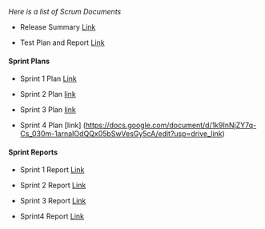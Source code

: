 *Here is a list of Scrum Documents*

- Release Summary [Link](https://docs.google.com/document/d/142CGFKdrinSs72_qesF6F0-xMslx27LQWTe_ZkDbM04/edit?usp=drive_link)

- Test Plan and Report [Link](https://docs.google.com/document/d/1Ah53S7TgB5EUskbqVwajecYvEnH1D3uSGjdr90Pn_K8/edit?usp=drive_link)

#### Sprint Plans
- Sprint 1 Plan [Link](https://docs.google.com/document/d/15jwBSaielChRLcK-Koyaf803fupRi1IbTyJAVrrgpMg/edit?usp=drive_link)

- Sprint 2 Plan [link](https://docs.google.com/document/d/11DG34Fe_YW_riJTNdLf3CCrTKzMlP0da-9o4tK1vOCk/edit?usp=drive_link)
- Sprint 3 Plan [link](https://docs.google.com/document/d/13sxjUI1QfP7Jq2Bbl-RVmGvfIqI4X8dJjbl-VAX5YuY/edit?usp=drive_link)
- Sprint 4 Plan [link] (https://docs.google.com/document/d/1k9InNjZY7q-Cs_030m-1arnaIOdQQx05bSwVesGy5cA/edit?usp=drive_link)

#### Sprint Reports
- Sprint 1 Report [Link](https://docs.google.com/document/d/1GCeZyu-fTxhN_8WAkq7EcfMIwdKRx6KFPQ6BDrJZZq0/edit?usp=sharing)

- Sprint 2 Report [Link](https://docs.google.com/document/d/1RcbA8d-zNNRHJizZ3Ly5FIKXrDNWrRtgQRisWOsSs4s/edit?usp=drive_link)

- Sprint 3 Report [Link](https://docs.google.com/document/d/1J1bmEJ_WUlRc8vcwPROs1obCTrxI1jXaNF0M7UOp_lM/edit?usp=drive_link)

- Sprint4 Report [Link](https://docs.google.com/document/d/1M0hppfKbHLq32-pSFgfGV0qtrRVjbfvBeQtKQiOJCcY/edit?usp=drive_link)

